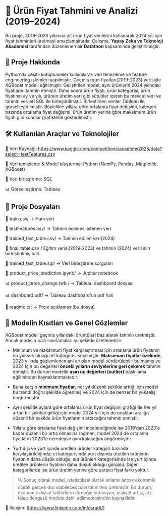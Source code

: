 # 🧠 Ürün Fiyat Tahmini ve Analizi (2019–2024)

Bu proje, 2019–2023 yıllarına ait ürün fiyat verilerini kullanarak 2024 yılı için fiyat tahminleri üretmeyi amaçlamaktadır. Çalışma, **Yapay Zeka ve Teknoloji Akademisi** tarafından düzenlenen bir **Datathon** kapsamında geliştirilmiştir.

## 🎯 Proje Hakkında

Python'da çeşitli kütüphaneler kullanılarak veri temizleme ve feature engineering işlemleri yapılmıştır. Geçmiş ürün fiyatları(2019-2023) verisiyle XGBoost modeli eğitilmiştir. Geliştirilen model, aynı ürünlerin 2024 yılındaki fiyatlarını tahmin etmiştir. Daha sonra ürün fiyatı, ürün kategorisi, ürün fiyatının ay ve yılı, ürünün üretim yeri gibi sütunlar içeren bu mevcut veri ve tahmin verileri SQL ile birleştirilmiştir. Birleştirilen veriler Tableau ile görselleştirilmiştir. Böylelikle yıllara göre ortalama fiyat değişimi, kategori bazında ortalama fiyat değişimi, ürün üretim yerine göre maksimum ürün fiyatı gibi konular grafiklerle gösterilmiştir.

## 🛠️ Kullanılan Araçlar ve Teknolojiler

📂 Veri Kaynağı: https://www.kaggle.com/competitions/academy2025/data?select=testFeatures.csv

🐍 Veri temizleme & Model oluşturma: Python (NumPy, Pandas, Matplotlib, XGBoost)

🐍 Veri birleştirme: SQL

📊 Görselleştirme: Tableau




## 📌 Proje Dosyaları

📁 train.csv/ → Ham veri

📁 testFeatures.csv/ → Tahmin edilmesi istenen veri

📁 trained_test_table.csv/ → Tahmin edilen veri(2024)

📁 final_table.csv / Eğitim verisi(2019-2023) ve tahmin (2024) verisinin birleştirilmiş hali

🐍 trained_test_table.sql/ → Veri birleştirme sorguları

🐍 product_price_prediction.ipynb/ → Jupiter notebook

📊 product_price_change.twb / → Tableau dashboard dosyası

📊 dashboard.pdf/ → Tableau dashboard'un pdf hali

📜 readme.txt → Proje açıklaması(bu dosya)



## 📌 Modelin Kısıtları ve Genel Gözlemler

XGBoost modeli geçmiş yıllardaki örüntüleri baz alarak tahmin üretmiştir. Ancak modelin bazı sınırlamaları şu şekilde özetlenebilir:

- Minimum ve maksimum fiyat karşılaştırması için ortalama ürün fiyatının en yüksek olduğu et kategorisi seçilmiştir. **Maksimum fiyatlar özelinde**, 2023 yılında gözlemlenen ani artışları model sürdürülebilir bulmamış ve 2024 için bu değerleri **önceki yılların seviyelerine geri çekerek** tahmin etmiştir. Bu durum modelin **aşırı uç değerleri (outlier)** baskılama eğiliminden kaynaklanmaktadır.

- Buna karşın **minimum fiyatlar**, her yıl düzenli şekilde arttığı için model bu trendi doğru şekilde öğrenmiş ve 2024 için de benzer bir yükseliş öngörmüştür. 

- Aynı şekilde aylara göre ortalama ürün fiyat değişimi grafiği de her yıl artan bir şekilde gittiği için model 2024 yılı için de ocaktan aralığa düzenli bir şekilde ürün fiyatlarının artacağını tahmin etmiştir.

- Yıllara göre ortalama fiyat değişimi incelendiğinde ise 2019'dan 2023'e kadar düzenli bir artış olmasına rağmen, model 2024 de ortalama fiyatların 2023'le neredeyse aynı kalacağını öngörmüştür.

- Yurt dışı ve yurt içinde üretilen ürünler kategori bazında karşılaştırıldığında; et kategorisinde yurt dışında üretilen ürünlerin fiyatının daha düşük olduğu, süt ürünleri kategorisinde ise yurt içinde üretilen ürünlerin fiyatının daha düşük olduğu görüldü. Diğer kategorilerde ise ürün üretim yerine göre çarpıcı fiyat farkı yoktur.

> 🔍 Sonuç olarak model, istatistiksel olarak anlamlı ancak ekonomik olarak gerçek dışı olabilecek bazı tahminler üretmiştir. Bu durum, ekonomik dışsal faktörlerin (örneğin enflasyon, maliyet artışı, arz-talep dengesi) modele dahil edilmemesinden kaynaklıdır.



📩 İletişim: [https://www.linkedin.com/in/esradt/]
